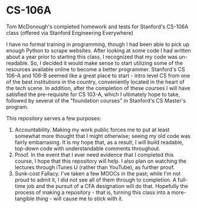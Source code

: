 # CS-106A

Tom McDonough's completed homework and tests for Stanford's CS-106A class (offered via Stanford Engineering Everywhere)

I have no formal training in programming, though I had been able to pick up enough Python to scrape websites.
After looking at some code I had written about a year prior to starting this class, I recognized that my code was un-readable.
So, I decided it would make sense to start utilizing some of the resources available online to become a better programmer.
Stanford's CS 106-A and 106-B seemed like a great place to start - intro level CS from one of the best institutions in the country,
conveniently located in the heart of the tech scene. In addition, after the completion of these courses I will have satisfied the
pre-requisite for CS 103-A, which I ultimately hope to take, followed by several of the "foundation courses" in Stanford's
CS Master's program.

This repository serves a few purposes:

1) Accountability. Making my work public forces me to put at least somewhat more thought that I might otherwise; seeing my old 
   code was fairly embarrasing. It is my hope that, as a result, I will build readable, top-down code with understandable
   comments throughout.
2) Proof. In the event that I ever need evidence that I completed this course, I hope that this repository will help. I also 
   plan on watching the lectures through iTunes U (rather than YouTube), as further proof.
3) Sunk-cost Fallacy. I've taken a few MOOCs in the past; while I'm not proud to admit it, I did not see all 
   of them through to completion. A full-time job and the pursuit of a CFA designation will do that. Hopefully the process of 
   making a repository - that is, turning this class into a more-tangible *thing* - will cause me to stick with it.

